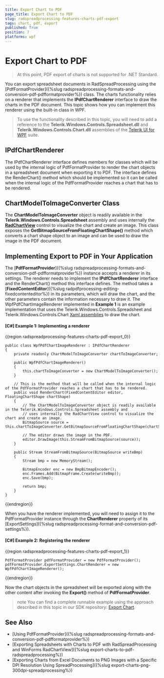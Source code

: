```yaml
---
title: Export Chart to PDF
page_title: Export Chart to PDF
slug: radspreadprocessing-features-charts-pdf-export
tags: chart, pdf, export
published: True
position: 7
platforms: wpf
---
```


# Export Chart to PDF

> At this point, PDF export of charts is not supported for .NET Standard.

You can export spreadsheet documents in RadSpreadProcessing using the [PdfFormatProvider]({%slug radspreadprocessing-formats-and-conversion-pdf-pdfformatprovider%}) class. The charts functionality relies on a renderer that implements the **IPdfChartRenderer** interface to draw the charts in the PDF document. This topic shows how you can implement this renderer using the built-in class in WPF.

>To use the functionality described in this topic, you will need to add a reference to the **Telerik.Windows.Controls.Spreadsheet.dll** and **Telerik.Windows.Controls.Chart.dll** assemblies of the [Telerik UI for WPF](https://www.telerik.com/products/wpf/overview.aspx) suite.

## IPdfChartRenderer

The IPdfChartRenderer interface defines members for classes which will be used by the internal logic of PdfFormatProvider to render the chart objects in a spreadsheet document when exporting it to PDF. The interface defines the RenderChart() method which should be implemented so it can be called when the internal logic of the PdfFormatProvider reaches a chart that has to be rendered.

## ChartModelToImageConverter Class

The **ChartModelToImageConverter** object is readily available in the **Telerik.Windows.Controls.Spreadsheet** assembly and uses internally the [**RadChartView**](https://docs.telerik.com/devtools/wpf/controls/radchartview/overview) control to visualize the chart and create an image. This class exposes the **GetBitmapSourceFromFloatingChartShape()** method which converts a chart shape object to an image and can be used to draw the image in the PDF document.

## Implementing Export to PDF in Your Application

The [**PdfFormatProvider**]({%slug radspreadprocessing-formats-and-conversion-pdf-pdfformatprovider%}) instance accepts a renderer in its settings. The renderer needs to implement the **IPdfChartRenderer** interface and the RenderChart() method this interface defines. The method takes a [**FixedContentEditor**]({%slug radpdfprocessing-editing-fixedcontenteditor%}) in its parameters, which will draw the chart, and the other parameters contain the information necessary to draw it. The WpfPdfChartImageRenderer implemented in **Example 1** is an example implementation that uses the Telerik.Windows.Controls.Spreadsheet and Telerik.Windows.Controls.Chart [Xaml assemblies](https://docs.telerik.com/devtools/wpf/styling-and-appearance/xaml-vs-noxaml) to draw the chart.

#### [C#] Example 1: Implementing a renderer

{{region radspreadprocessing-features-charts-pdf-export_0}}
	
 	public class WpfPdfChartImageRenderer : IPdfChartRenderer
    {
        private readonly ChartModelToImageConverter chartToImageConverter;

        public WpfPdfChartImageRenderer()
        {
            this.chartToImageConverter = new ChartModelToImageConverter();
        }

        // This is the method that will be called when the internal logic of the PdfFormatProvider reaches a chart that has to be rendered.
        public void RenderChart(FixedContentEditor editor, FloatingChartShape chartShape)
        {
            // The ChartModelToImageConverter object is readily available in the Telerik.Windows.Controls.Spreadsheet assembly and
            // uses internally the RadChartView control to visualize the chart and create an image.
            BitmapSource source = this.chartToImageConverter.GetBitmapSourceFromFloatingChartShape(chartShape);

            // The editor draws the image in the PDF.
            editor.DrawImage(this.StreamFromBitmapSource(source));
        }

        public Stream StreamFromBitmapSource(BitmapSource writeBmp)
        {
            Stream bmp = new MemoryStream();

            BitmapEncoder enc = new BmpBitmapEncoder();
            enc.Frames.Add(BitmapFrame.Create(writeBmp));
            enc.Save(bmp);

            return bmp;
        }
    }
{{endregion}}

When you have the renderer implemented, you will need to assign it to the PdfFormatProvider instance through the **ChartRenderer** property of its [ExportSettings]({%slug radspreadprocessing-format-and-conversion-pdf-settings%}). 

#### [C#] Example 2: Registering the renderer

{{region radspreadprocessing-features-charts-pdf-export_1}}
	
	PdfFormatProvider pdfFormatProvider = new PdfFormatProvider();
	pdfFormatProvider.ExportSettings.ChartRenderer = new WpfPdfChartImageRenderer();
{{endregion}}

Now the chart objects in the spreadsheet will be exported along with the other content after invoking the **Export()** method of **PdfFormatProvider**.

>note You can find a complete runnable example using the approach described in this topic in our SDK repository: [Export Chart](https://github.com/telerik/document-processing-sdk/tree/master/SpreadProcessing/ExportChart).

## See Also 

* [Using PdfFormatProvider]({%slug radspreadprocessing-formats-and-conversion-pdf-pdfformatprovider%})
* [Exporting Spreadsheets with Charts to PDF with RadSpreadProcessing and WinForms RadChartView]({%slug export-charts-to-pdf-radspreadprocessing%})
* [Exporting Charts from Excel Documents to PNG Images with a Specific DPI Resolution Using SpreadProcessing]({%slug export-charts-png-300dpi-spreadprocessing%})

